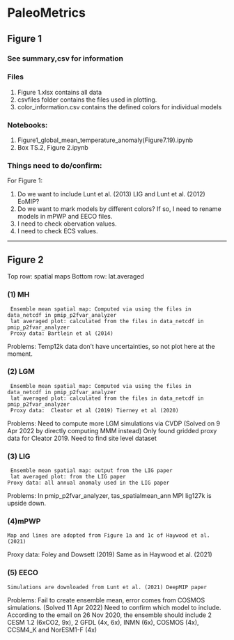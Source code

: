 # PaleoMetrics

## Figure 1
### See summary,csv for information

### Files
1. Figure 1.xlsx contains all data
2. csvfiles folder contains the files used in plotting.
3. color_information.csv contains the defined colors for individual models

### Notebooks:
1. Figure1_global_mean_temperature_anomaly(Figure7.19).ipynb
2. Box TS.2, Figure 2.ipynb

### Things need to do/confirm:
For Figure 1:
1. Do we want to include Lunt et al. (2013) LIG and Lunt et al. (2012) EoMIP?
2. Do we want to mark models by different colors? If so, I need to rename models in mPWP and EECO files.
3. I need to check obervation values.
4. I need to check ECS values.

----------------------------
## Figure 2
Top row: spatial maps
Bottom row: lat.averaged 
### (1) MH
     Ensemble mean spatial map: Computed via using the files in data_netcdf in pmip_p2fvar_analyzer
     lat averaged plot: calculated from the files in data_netcdf in pmip_p2fvar_analyzer
     Proxy data: Bartlein et al (2014)
Problems: Temp12k data don’t have uncertainties, so not plot here at the moment.
### (2) LGM
     Ensemble mean spatial map: Computed via using the files in data_netcdf in pmip_p2fvar_analyzer
     lat averaged plot: calculated from the files in data_netcdf in pmip_p2fvar_analyzer
     Proxy data:  Cleator et al (2019) Tierney et al (2020) 
Problems: Need to compute more LGM simulations via CVDP (Solved on 9 Apr 2022 by directly computing MMM instead)
                 Only found gridded proxy data for Cleator 2019. Need to find site level dataset

### (3) LIG
     Ensemble mean spatial map: output from the LIG paper
     lat averaged plot: from the LIG paper
    Proxy data: all annual anomaly used in the LIG paper
Problems: In pmip_p2fvar_analyzer,  tas_spatialmean_ann MPI lig127k is upside down.

### (4)mPWP
    Map and lines are adopted from Figure 1a and 1c of Haywood et al. (2021)
   Proxy data: Foley and Dowsett (2019)  Same as in Haywood et al. (2021)

### (5) EECO
    Simulations are downloaded from Lunt et al. (2021) DeepMIP paper
Problems: Fail to create ensemble mean, error comes from COSMOS simulations. (Solved 11 Apr 2022)
Need to confirm which model to include. According to the email on 26 Nov 2020, the ensemble should include 2 CESM 1.2 (6xCO2, 9x), 2 GFDL (4x, 6x), INMN (6x), COSMOS (4x), CCSM4_K and NorESM1-F (4x)


